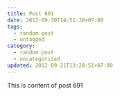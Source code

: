 ```yaml
---
title: Post 691
date: 2012-09-30T14:51:38+07:00
tags:
  - random post
  - untagged
category:
  - random post
  - uncategorized
updated: 2012-09-21T13:28:51+07:00
---
```

This is content of post 691